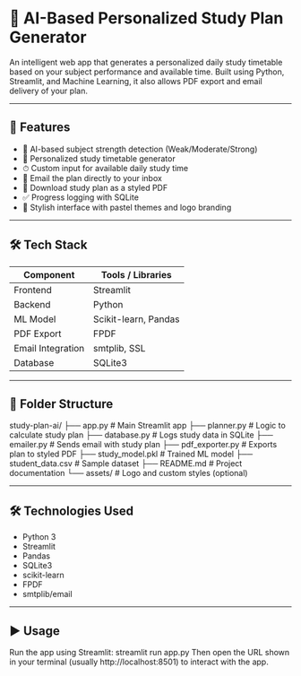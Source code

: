# 📘 AI-Based Personalized Study Plan Generator

An intelligent web app that generates a personalized daily study timetable based on your subject performance and available time. Built using Python, Streamlit, and Machine Learning, it also allows PDF export and email delivery of your plan.

---

## 📌 Features

- 🧠 AI-based subject strength detection (Weak/Moderate/Strong)
- 📅 Personalized study timetable generator
- ⏱ Custom input for available daily study time
- 💌 Email the plan directly to your inbox
- 📄 Download study plan as a styled PDF
- ✅ Progress logging with SQLite
- 🎨 Stylish interface with pastel themes and logo branding

---

## 🛠️ Tech Stack

| Component          | Tools / Libraries                        |
|-------------------|-------------------------------------------|
| Frontend           | Streamlit                                 |
| Backend            | Python                                    |
| ML Model           | Scikit-learn, Pandas                      |
| PDF Export         | FPDF                                      |
| Email Integration  | smtplib, SSL                              |
| Database           | SQLite3                                   |

---

## 📂 Folder Structure
study-plan-ai/
├── app.py # Main Streamlit app
├── planner.py # Logic to calculate study plan
├── database.py # Logs study data in SQLite
├── emailer.py # Sends email with study plan
├── pdf_exporter.py # Exports plan to styled PDF
├── study_model.pkl # Trained ML model
├── student_data.csv # Sample dataset
├── README.md # Project documentation
└── assets/ # Logo and custom styles (optional)

---

## 🛠️ Technologies Used

- Python 3
- Streamlit
- Pandas
- SQLite3
- scikit-learn
- FPDF
- smtplib/email

---

## ▶️ Usage
Run the app using Streamlit:
streamlit run app.py
Then open the URL shown in your terminal (usually http://localhost:8501) to interact with the app.


